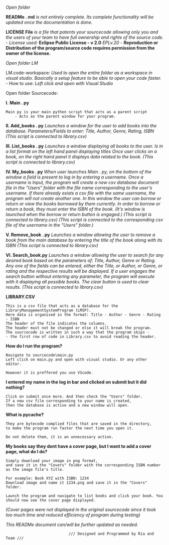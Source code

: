 *Open folder*

**READMe . md** *is not entirely complete. Its complete functionality will be updated once the documentation is done.*

**LICENSE File** *is a file that patents your sourcecode allowing only you and the users of your team to have full ownership and rights of the source code.* 
	- *License used:* **Eclipse Public License - v 2.0**
	*EPLv.20* - **Reproduction or Distribution of the program/source code requires permission from the owner of the license.**

*Open folder LM*

LM.code-workspace: *Used to open the entire folder as a workspace in visual studio. Basically a setup feature to be able to open your code faster.*
	- How to use: *Left click and open with Visual Studio*

Open folder Sourcecode:

**I.** **Main . py**

	Main py is your main python script that acts as a parent script
		- Acts as the parent window for your program.

**II. Add_books . py**
	*Launches a window for the user to add books into the database.
	Parameters/Fields to enter: Title, Author, Genre, Rating, ISBN
	(This script is connected to library.csv)*

**III. List_books . py**
	*Launches a window displaying all books to the user.
	Is in a list format on the left hand panel displaying titles
	Once user clicks on a book, on the right hand panel it displays data related to the book.
	(This script is connected to library.csv)*

**IV. My_books . py**
	*When user launches Main . py, on the bottom of the window a field is present to log in by entering a username.
	Once a username is Input, the program will create a new csv database document file in the "Users" folder with the file name corresponding to the user's username.
	If there already exists a csv file with the same username, the program will not create another one.
	In this window the user can borrow or return or view the books borrowed by them currently.
	In order to borrow or return a book, they must enter the ISBN of the book. (It's window is launched when the borrow or return button is engaged.)
	(This script is connected to library.csv)
	(This script is connected to the corresponding csv file of the username in the "Users" folder.)*

**V. Remove_book . py**
	*Launches a window allowing the user to remove a book from the main database by entering the title of the book along with its ISBN
	(This script is connected to library.csv)*

**VI. Search_book.py**
	*Launches a window allowing the user to search for any desired book based on the parameters of: Title, Author, Genre or Rating.
	Any one of the fields can be entered, either the Title, or Author, or Genre, or rating and the respective results will be displayed.
	If a user engages the search button without entering any parameter, the program will execute with it displaying all possible books.
	The clear button is used to clear results.
	(This script is connected to library.csv)*

**LIBRARY.CSV**

	This is a csv file that acts as a database for the LibraryManagementSystemProgram (LMSP).
	Here data is organised in the format: Title - Author - Genre - Rating - ISBN
	The header of the file indicates the columns. 
	The header must not be changed or else it will break the program.
	The sourcecode is written in such a way that the program skips -
	- the first row of code in Library.csv to avoid reading the header.

**How do I run the program?**
				
	Navigate to sourcecode\main.py
	Left click on main.py and open with visual studio. Or any other editor. 
	
	However it is preffered you use VScode.

**I entered my name in the log in bar and clicked on submit but it did nothing?**
				
	Click on submit once more. And then check the "Users" folder.
	If a new csv file corresponding to your name is created, 
	then the database is active and a new window will open.

**What is pycache?**

	
	They are bytecode complied files that are saved in the directory,
	to make the program run faster the next time you open it. 
	
	Do not delete them, it is an unnecessary action.

**My books say they dont have a cover page, but I want to add a cover page, what do I do?**

	Simply download your image in png format, 
	and save it in the "Covers" folder with the corresponding ISBN number as the image file's title.
	
	For example: Book XYZ with ISBN: 1234
	Download image and name it 1234.png and save it in the "Covers" folder.
	
	Launch the program and navigate to list books and click your book. You should now see the cover page displayed.


*(Cover pages were not displayed in the original sourcecode since it took too much time and reduced efficiency of program during testing)*

*This READMe document can/will be further updated as needed.*

								/// Designed and Programmed by Ria and Team ///
